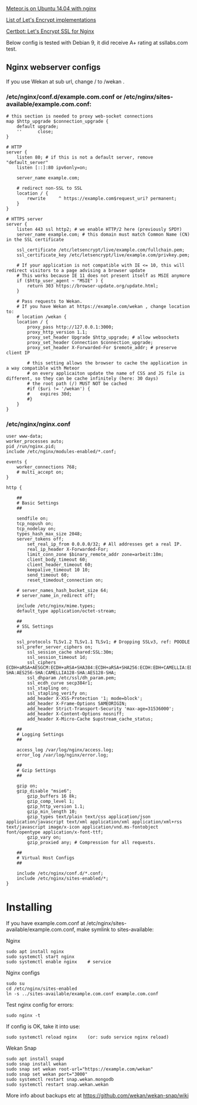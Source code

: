 [Meteor.js on Ubuntu 14.04 with nginx](https://www.digitalocean.com/community/tutorials/how-to-deploy-a-meteor-js-application-on-ubuntu-14-04-with-nginx)

[List of Let's Encrypt implementations](https://community.letsencrypt.org/t/list-of-client-implementations/2103)

[Certbot: Let's Encrypt SSL for Nginx](https://certbot.eff.org)

Below config is tested with Debian 9, it did receive A+ rating at ssllabs.com test.

## Nginx webserver configs

If you use Wekan at sub url, change / to /wekan .

### /etc/nginx/conf.d/example.com.conf or /etc/nginx/sites-available/example.com.conf:

```
# this section is needed to proxy web-socket connections
map $http_upgrade $connection_upgrade {
    default upgrade;
    ''      close;
}

# HTTP
server {
    listen 80; # if this is not a default server, remove "default_server"
    listen [::]:80 ipv6only=on;

    server_name example.com;

    # redirect non-SSL to SSL
    location / {
        rewrite     ^ https://example.com$request_uri? permanent;
    }
}

# HTTPS server
server {
    listen 443 ssl http2; # we enable HTTP/2 here (previously SPDY)
    server_name example.com; # this domain must match Common Name (CN) in the SSL certificate

    ssl_certificate /etc/letsencrypt/live/example.com/fullchain.pem;
    ssl_certificate_key /etc/letsencrypt/live/example.com/privkey.pem;

    # If your application is not compatible with IE <= 10, this will redirect visitors to a page advising a browser update
    # This works because IE 11 does not present itself as MSIE anymore
    if ($http_user_agent ~ "MSIE" ) {
        return 303 https://browser-update.org/update.html;
    }

    # Pass requests to Wekan.
    # If you have Wekan at https://example.com/wekan , change location to:
    # location /wekan {
    location / {
        proxy_pass http://127.0.0.1:3000;
        proxy_http_version 1.1;
        proxy_set_header Upgrade $http_upgrade; # allow websockets
        proxy_set_header Connection $connection_upgrade;
        proxy_set_header X-Forwarded-For $remote_addr; # preserve client IP

        # this setting allows the browser to cache the application in a way compatible with Meteor
        # on every applicaiton update the name of CSS and JS file is different, so they can be cache infinitely (here: 30 days)
        # the root path (/) MUST NOT be cached
        #if ($uri != '/wekan') {
        #    expires 30d;
        #}
    }
}
```

### /etc/nginx/nginx.conf

```
user www-data;
worker_processes auto;
pid /run/nginx.pid;
include /etc/nginx/modules-enabled/*.conf;

events {
	worker_connections 768;
	# multi_accept on;
}

http {

	##
	# Basic Settings
	##

	sendfile on;
	tcp_nopush on;
	tcp_nodelay on;
	types_hash_max_size 2048;
	server_tokens off;
        set_real_ip_from 0.0.0.0/32; # All addresses get a real IP.
        real_ip_header X-Forwarded-For;
        limit_conn_zone $binary_remote_addr zone=arbeit:10m;
        client_body_timeout 60;
        client_header_timeout 60;
        keepalive_timeout 10 10;
        send_timeout 60;
        reset_timedout_connection on;

	# server_names_hash_bucket_size 64;
	# server_name_in_redirect off;

	include /etc/nginx/mime.types;
	default_type application/octet-stream;

	##
	# SSL Settings
	##

	ssl_protocols TLSv1.2 TLSv1.1 TLSv1; # Dropping SSLv3, ref: POODLE
	ssl_prefer_server_ciphers on;
        ssl_session_cache shared:SSL:30m;
        ssl_session_timeout 1d;
        ssl_ciphers ECDH+aRSA+AESGCM:ECDH+aRSA+SHA384:ECDH+aRSA+SHA256:ECDH:EDH+CAMELLIA:EDH+aRSA:+CAMELLIA256:+AES256:+CAMELLIA128:+AES128:+SSLv3:!aNULL:!eNULL:!LOW:!3DES:!MD5:!EXP:!PSK:!SRP:!DSS:!RC4:!SEED:!ECDSA:CAMELLIA256-SHA:AES256-SHA:CAMELLIA128-SHA:AES128-SHA;
        ssl_dhparam /etc/ssl/dh_param.pem;
        ssl_ecdh_curve secp384r1;
        ssl_stapling on;
        ssl_stapling_verify on;
        add_header X-XSS-Protection '1; mode=block';
        add_header X-Frame-Options SAMEORIGIN;
        add_header Strict-Transport-Security 'max-age=31536000';
        add_header X-Content-Options nosniff;
        add_header X-Micro-Cache $upstream_cache_status;

	##
	# Logging Settings
	##

	access_log /var/log/nginx/access.log;
	error_log /var/log/nginx/error.log;

	##
	# Gzip Settings
	##

	gzip on;
	gzip_disable "msie6";
        gzip_buffers 16 8k;
        gzip_comp_level 1;
        gzip_http_version 1.1;
        gzip_min_length 10;
        gzip_types text/plain text/css application/json application/javascript text/xml application/xml application/xml+rss text/javascript image/x-icon application/vnd.ms-fontobject font/opentype application/x-font-ttf;
        gzip_vary on;
        gzip_proxied any; # Compression for all requests.

	##
	# Virtual Host Configs
	##

	include /etc/nginx/conf.d/*.conf;
	include /etc/nginx/sites-enabled/*;
}
```

# Installing

If you have example.com.conf at /etc/nginx/sites-available/example.com.conf, make symlink to sites-available:

Nginx

```
sudo apt install nginx
sudo systemctl start nginx
sudo systemctl enable nginx    # service
```

Nginx configs

```
sudo su
cd /etc/nginx/sites-enabled
ln -s ../sites-available/example.com.conf example.com.conf
```

Test nginx config for errors:

```
sudo nginx -t
```

If config is OK, take it into use:

```
sudo systemctl reload nginx    (or: sudo service nginx reload)
```

Wekan Snap

```
sudo apt install snapd
sudo snap install wekan
sudo snap set wekan root-url="https://example.com/wekan"
sudo snap set wekan port="3000"
sudo systemctl restart snap.wekan.mongodb
sudo systemctl restart snap.wekan.wekan
```

More info about backups etc at https://github.com/wekan/wekan-snap/wiki
